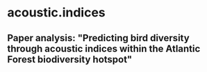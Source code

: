 # acoustic.indices

## Paper analysis: "Predicting bird diversity through acoustic indices within the Atlantic Forest biodiversity hotspot"
